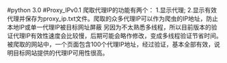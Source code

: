 #python 3.0
#Proxy_IPv0.1
爬取代理IP的功能有两个：
  1.显示代理;
  2.显示有效代理并保存为proxy_ip.txt文件。爬取的众多代理IP可以作为爬虫的IP地址，防止本地IP或单一代理IP被目标网址屏蔽
另因为不太熟悉多线程，所以目前版本的验证代理IP有效性速度会比较慢，后期可能会略作修改，变成多线程验证节省时间。
被爬取的网站中，一个页面包含100个代理IP地址，经过验证，基本全部有效，说明目标网站提供的代理IP可用性很高。
